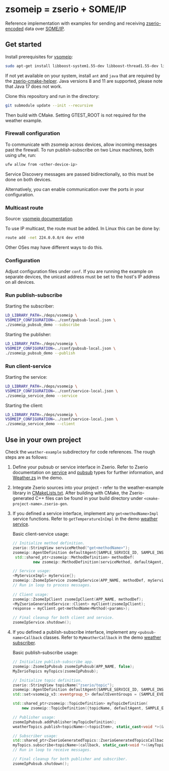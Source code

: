 # zsomeip = zserio + SOME/IP

Reference implementation with examples for sending and receiving [zserio-encoded](https://zserio.org/) data
over [SOME/IP](https://some-ip.com/).

## Get started

Install prerequisites for [vsomeip](https://github.com/COVESA/vsomeip/):

```bash
sudo apt-get install libboost-system1.55-dev libboost-thread1.55-dev libboost-log1.55-dev
```

If not yet available on your system, install ``ant`` and ``java`` that are required by the
[zserio-cmake-helper](https://github.com/Klebert-Engineering/zserio-cmake-helper).
Java versions 8 and 11 are supported, please note that Java 17 does not work.

Clone this repository and run in the directory:
```bash
git submodule update --init --recursive
```
Then build with CMake. Setting GTEST_ROOT is not required for the weather example.

### Firewall configuration

To communicate with zsomeip across devices, allow incoming messages past the firewall.
To run publish-subscribe on two Linux machines, both using ufw, run:

```bash
ufw allow from <other-device-ip>
```

Service Discovery messages are passed bidirectionally, so this must be done on both devices.

Alternatively, you can enable communication over the ports in your configuration.

### Multicast route

Source: [vsomeip documentation](https://github.com/COVESA/vsomeip/blob/master/documentation/multicast.txt)

To use IP multicast, the route must be added. In Linux this can be done
by:
```bash
route add -net 224.0.0.0/4 dev eth0
```

Other OSes may have different ways to do this.

### Configuration

Adjust configuration files under ``conf``.
If you are running the example on separate devices, the unicast address must be set
to the host's IP address on all devices.

### Run publish-subscribe

Starting the subscriber:

```bash
LD_LIBRARY_PATH=./deps/vsomeip \
VSOMEIP_CONFIGURATION=../conf/pubsub-local.json \
./zsomeip_pubsub_demo --subscribe
```

Starting the publisher:

```bash
LD_LIBRARY_PATH=./deps/vsomeip \
VSOMEIP_CONFIGURATION=../conf/pubsub-local.json \
./zsomeip_pubsub_demo --publish
```

### Run client-service

Starting the service:

```bash
LD_LIBRARY_PATH=./deps/vsomeip \
VSOMEIP_CONFIGURATION=../conf/service-local.json \
./zsomeip_service_demo --service
```

Starting the client:

```bash
LD_LIBRARY_PATH=./deps/vsomeip \
VSOMEIP_CONFIGURATION=../conf/service-local.json \
./zsomeip_service_demo --client
```

## Use in your own project

Check the ``weather-example`` subdirectory for code references.
The rough steps are as follows:

1. Define your pubsub or service interface in Zserio. Refer to Zserio documentation on [service](https://github.com/ndsev/zserio/#services) and [pubsub](https://github.com/ndsev/zserio/#pubsub) types for further information, and [Weather.zs](weather-example/Weather.zs) in the demo.
2. Integrate Zserio sources into your project - refer to the weather-example library in [CMakeLists.txt](CMakeLists.txt). After building with CMake, the Zserio-generated C++ files can be found in your build directory under ``<cmake-project-name>.zserio-gen``.
3. If you defined a service interface, implement any ``get<methodName>Impl`` service functions. Refer to ``getTemperatureInImpl`` in the demo [weather service](weather-example/client-service.cpp).

   Basic client-service usage:
   ```cpp
   // Initialize method definition.
   zserio::StringView serviceMethod("get<methodName>");
   zsomeip::AgentDefinition defaultAgent{SAMPLE_SERVICE_ID, SAMPLE_INSTANCE_ID};
    std::shared_ptr<zsomeip::MethodDefinition> methodDef(
            new zsomeip::MethodDefinition(serviceMethod, defaultAgent, SAMPLE_METHOD_ID));
   
   // Service usage:
   <MyServiceImpl> myService{};
   zsomeip::ZsomeIpService zsomeIpService(APP_NAME, methodDef, myService);
   // Run in loop to process messages.
    
   // Client usage:
   zsomeip::ZsomeIpClient zsomeIpClient(APP_NAME, methodDef);
   <MyZserioGeneratedService::Client> myClient(zsomeIpClient);
   response = myClient.get<methodName>Method(<params>);
   
   // Final cleanup for both client and service.
   zsomeIpService.shutdown();
   ```
   
4. If you defined a publish-subscribe interface, implement any ``<pubsub-name>Callback`` classes. Refer to ``MyWeatherCallback`` in the demo [weather subscriber](weather-example/publish-subscribe.cpp).

    Basic publish-subscribe usage:

    ```cpp
   // Initialize publish-subscribe app.
    zsomeip::ZsomeIpPubsub zsomeIpPubsub(APP_NAME, false);
    MyZerioTopics myTopics(zsomeIpPubsub);
   
   // Initialize topic definition.
    zserio::StringView topicName("zserio/topic");
    zsomeip::AgentDefinition defaultAgent{SAMPLE_SERVICE_ID, SAMPLE_INSTANCE_ID};
    std::set<vsomeip_v3::eventgroup_t> defaultEventGroups = {SAMPLE_EVENTGROUP_ID};
   
    std::shared_ptr<zsomeip::TopicDefinition> myTopicDefinition(
        new zsomeip::TopicDefinition({topicName, defaultAgent, SAMPLE_EVENT_ID, defaultEventGroups}));
   
    // Publisher usage:
    zsomeIpPubsub.addPublisher(myTopicDefinition);
    weatherTopics.publish<topicName>(<topicItem>, static_cast<void *>(&myTopicDefinition));
   
   // Subscriber usage:
   std::shared_ptr<ZserioGeneratedTopics::ZserioGeneratedTopicsCallback<CallbackType>> callback(new <MyZserio>Callback());
   myTopics.subscribe<topicName>(callback, static_cast<void *>(&myTopicDefinition));
    // Run in loop to receive messages.
   
    // Final cleanup for both publisher and subscriber.
    zsomeIpPubsub.shutdown();
    ```
